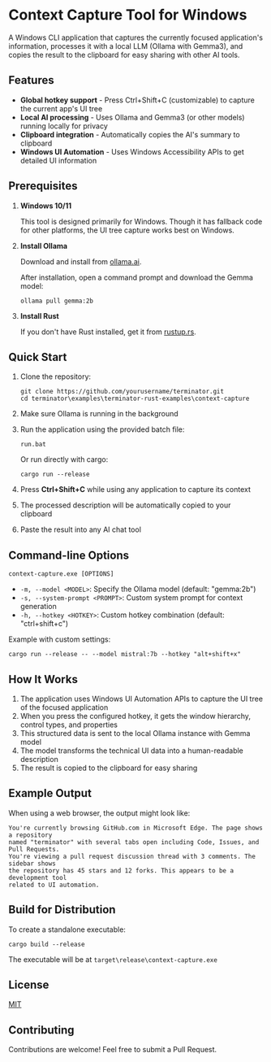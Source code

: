 # Context Capture Tool for Windows

A Windows CLI application that captures the currently focused application's information, processes it with a local LLM (Ollama with Gemma3), and copies the result to the clipboard for easy sharing with other AI tools.

## Features

- **Global hotkey support** - Press Ctrl+Shift+C (customizable) to capture the current app's UI tree
- **Local AI processing** - Uses Ollama and Gemma3 (or other models) running locally for privacy
- **Clipboard integration** - Automatically copies the AI's summary to clipboard
- **Windows UI Automation** - Uses Windows Accessibility APIs to get detailed UI information

## Prerequisites

1. **Windows 10/11**
   
   This tool is designed primarily for Windows. Though it has fallback code for other platforms, the UI tree capture works best on Windows.

2. **Install Ollama**

   Download and install from [ollama.ai](https://ollama.ai).
   
   After installation, open a command prompt and download the Gemma model:
   ```
   ollama pull gemma:2b
   ```

3. **Install Rust**

   If you don't have Rust installed, get it from [rustup.rs](https://rustup.rs).

## Quick Start

1. Clone the repository:
   ```
   git clone https://github.com/yourusername/terminator.git
   cd terminator\examples\terminator-rust-examples\context-capture
   ```

2. Make sure Ollama is running in the background

3. Run the application using the provided batch file:
   ```
   run.bat
   ```
   
   Or run directly with cargo:
   ```
   cargo run --release
   ```

4. Press **Ctrl+Shift+C** while using any application to capture its context

5. The processed description will be automatically copied to your clipboard

6. Paste the result into any AI chat tool

## Command-line Options

```
context-capture.exe [OPTIONS]
```

- `-m, --model <MODEL>`: Specify the Ollama model (default: "gemma:2b")
- `-s, --system-prompt <PROMPT>`: Custom system prompt for context generation
- `-h, --hotkey <HOTKEY>`: Custom hotkey combination (default: "ctrl+shift+c")

Example with custom settings:
```
cargo run --release -- --model mistral:7b --hotkey "alt+shift+x"
```

## How It Works

1. The application uses Windows UI Automation APIs to capture the UI tree of the focused application
2. When you press the configured hotkey, it gets the window hierarchy, control types, and properties
3. This structured data is sent to the local Ollama instance with Gemma model
4. The model transforms the technical UI data into a human-readable description
5. The result is copied to the clipboard for easy sharing

## Example Output

When using a web browser, the output might look like:

```
You're currently browsing GitHub.com in Microsoft Edge. The page shows a repository 
named "terminator" with several tabs open including Code, Issues, and Pull Requests. 
You're viewing a pull request discussion thread with 3 comments. The sidebar shows 
the repository has 45 stars and 12 forks. This appears to be a development tool 
related to UI automation.
```

## Build for Distribution

To create a standalone executable:

```
cargo build --release
```

The executable will be at `target\release\context-capture.exe`

## License

[MIT](LICENSE)

## Contributing

Contributions are welcome! Feel free to submit a Pull Request.
